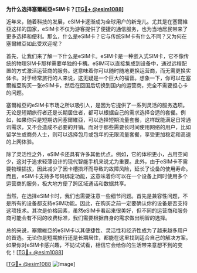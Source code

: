 **为什么选择塞爾維亞eSIM卡？[[TG💪+ @esim1088](https://t.me/s/esim1088)]**

近年来，随着科技的发展，eSIM卡逐渐成为全球用户的新宠儿。尤其是在塞爾維亞这样的国家，eSIM卡不仅为游客提供了便捷的通信服务，也为当地居民带来了更多选择和便利。那么，什么是eSIM卡？它与传统SIM卡有什么不同？又为何在塞爾維亞如此受欢迎呢？

首先，让我们来了解一下什么是eSIM卡。eSIM卡是一种嵌入式SIM卡，它不像传统的物理SIM卡那样需要单独的卡槽。eSIM可以直接集成到设备中，通过远程配置的方式激活运营商的服务。这意味着你可以随时随地更换运营商，而无需更换实体卡。对于经常旅行的人来说，这无疑是一个巨大的福音。想象一下，你可以在塞爾維亞购买一张eSIM卡，然后在回国后切换到国内的运营商，完全不需要担心卡的问题。

塞爾維亞的eSIM卡市场之所以吸引人，是因为它提供了一系列灵活的服务选项。无论是短期旅行者还是长期居住者，都可以根据自己的需求选择合适的套餐。例如，如果你只是短期访问塞爾維亞，可以选择短期流量套餐，这样既能满足日常通讯需求，又不会造成不必要的开销。而对于那些需要长时间使用网络的用户，比如留学生或商务人士，则可以选择包月或包年的无限流量套餐，享受更加稳定和高速的上网体验。

除了灵活性之外，eSIM卡还具有许多其他优点。例如，它的体积更小，占用空间少，这对于追求轻薄设计的现代智能手机来说尤为重要。此外，由于eSIM卡不需要物理插拔，因此减少了因卡槽损坏而导致的故障风险，延长了设备的使用寿命。而且，eSIM卡支持多号码绑定功能，这意味着你可以在一个设备上同时使用多个运营商的服务，极大地方便了跨区域通话和数据共享。

当然，在选择eSIM卡时，我们也需要注意一些细节问题。首先是兼容性问题，不是所有的设备都支持eSIM功能。因此，在购买之前一定要确认你的设备是否支持这项技术。其次是价格因素，虽然eSIM卡看起来很美好，但不同的运营商和服务商可能会有不同的收费标准，我们需要根据自身的需求做出明智的选择。

总的来说，塞爾維亞的eSIM卡以其便捷性、灵活性和经济性成为了越来越多用户的首选。无论你是短期旅行还是长期居住，都能在这里找到适合自己的解决方案。如果你对eSIM卡感兴趣，不妨试试看，相信它会给你的生活带来意想不到的变化！[[TG💪+ @esim1088](https://t.me/s/esim1088)]

[[TG💪+ @esim1088](https://t.me/s/esim1088) ![Image](https://i.postimg.cc/4NQfJmqS/Snipaste-2025-05-13-00-14-12.png)]